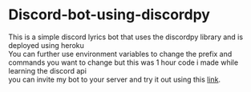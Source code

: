 # Discord-bot-using-discordpy
This is a simple discord lyrics bot that uses the discordpy library and is deployed using heroku  
You can further use environment variables to change the prefix and commands you want to change but this was 1 hour code i made while learning the discord api   
you can invite my bot to your server and try it out using this [link](https://discord.com/api/oauth2/authorize?client_id=894559011385536552&permissions=377957260288&scope=bot).
